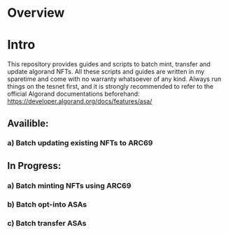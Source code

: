 
# Overview

# Intro
This repository provides guides and scripts to batch mint, transfer and update algorand NFTs. 
All these scripts and guides are written in my sparetime and come with no warranty whatsoever of any kind.
Always run things on the tesnet first, and it is strongly recommended to refer to the official Algorand documentations beforehand: https://developer.algorand.org/docs/features/asa/


## Availible:

### a) Batch updating existing NFTs to ARC69

## In Progress:

### a) Batch minting NFTs using ARC69

### b) Batch opt-into ASAs

### c) Batch transfer ASAs


